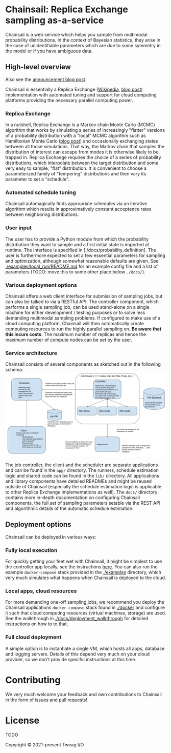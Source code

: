 # Chainsail: Replica Exchange sampling as-a-service
Chainsail is a web service which helps you sample from multimodal probability distributions. In the context of Bayesian statistics, they arise in the case of unidentifiable parameters which are due to some symmetry in the model or if you have ambiguous data.

## High-level overview
Also see the [announcement blog post](link).  

Chainsail is essentially a Replica Exchange ([Wikipedia](https://en.wikipedia.org/wiki/Parallel_tempering), [blog post](https://www.tweag.io/blog/2020-10-28-mcmc-intro-4/)) implementation with automated tuning and support for cloud computing platforms providing the necessary parallel computing power. 
### Replica Exchange
In a nutshell, Replica Exchange is a Markov chain Monte Carlo (MCMC)  algorithm that works by simulating a series of increasingly "flatter" versions of a probability distribution with a "local" MCMC algorithm such as Hamiltonian Monte Carlo ([blog post](https://www.tweag.io/blog/2020-08-06-mcmc-intro3/)) and occasionally exchanging states between all those simulations.
That way, the Markov chain that samples the distribution of interest can escape from modes it is otherwise likely to be trapped in. 
Replica Exchange requires the choice of a series of probability distributions, which interpolate between the target distribution and some very easy to sample, "flat" distribution.
It is convenient to choose a parameterized family of "tempering" distributions and then vary its parameter to set a "schedule".
### Automated schedule tuning
Chainsail automagically finds appropriate schedules via an iterative algorithm which results in approximatively constant acceptance rates between neighboring distributions. 

### User input
The user has to provide a Python module from which the probability distribution they want to sample and a first initial state is imported at runtime.
The interface is specified in [./docs/probability_definition]. 
The user is furthermore expected to set a few essential parameters for sampling and optimization, although somewhat reasonable defaults are given.
See [./examples/local_run/README.md](./examples/local_run/README.md) for an example config file and a list of parameters (TODO: move this to some other place below `./docs/`).

### Various deployment options
Chainsail offers a web client interface for submission of sampling jobs, but can also be talked to via a RESTful API. The controller component, which performs a single sampling job, can be used stand-alone on a single machine for either development / testing purposes or to solve less demanding multimodal sampling problems. 
If configured to make use of a cloud computing platform, Chainsail will then automatically create computing resources to run the highly parallel sampling on.
**Be aware that this incurs costs**.
The maximum number of replicas and hence the maximum number of compute nodes can be set by the user.

### Service architecture
Chainsail consists of several components as sketched out in the following schema:
![Chainsail service architecture](./images/service_architecture.png)

The job controller, the client and the scheduler are separate applications and can be found in the `app/` directory.
The runners, schedule estimation logic and shared code can be found in the `lib/` directory.
All applications and library components have detailed READMEs and might be reused outside of Chainsail (especially the schedule estimation logic is applicable to other Replica Exchange implementations as well). 
The `docs/` directory contains more in-depth documentation on configuring Chainsail components, the full set of sampling parameters setable via the REST API and algorithmic details of the automatic schedule estimation.

## Deployment options

Chainsail can be deployed in various ways:

### Fully local execution

For quickly getting your feet wet with Chainsail, it might be simplest to use the controller app locally, see the instructions [here](./app/controller/README.md).
You can also run the example `docker-compose` stack provided in the [./examples](./examples) directory, which very much simulates what happens when Chainsail is deployed to the cloud.

### Local apps, cloud resources

For more demanding one-off sampling jobs, we recommend you deploy the Chainsail applications `docker-compose` stack found in [./docker](./docker) and configure it such that cloud computing resources (virtual machines, storage) are used.
See the walkthrough in [./docs/deployment_walkthrough](./docs/deployment_walkthrough) for detailed instructions on how to to that.

### Full cloud deployment

A simple option is to instantiate a single VM, which hosts all apps, database and logging servers.
Details of this depend very much on your cloud provider, so we don't provide specific instructions at this time.

# Contributing

We very much welcome your feedback and own contributions to Chainsail in the form of issues and pull requests!

# License

TODO

Copyright © 2021–present Tweag I/O
